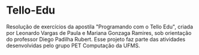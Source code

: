 # Tello-Edu
Resolução de exercícios da apostila "Programando com o Tello Edu", criada por Leonardo Vargas de Paula e Mariana Gonzaga Ramires, sob orientação do professor Diego Padilha Rubert.
Esse projeto faz parte das atividades desenvolvidas pelo grupo PET Computação da UFMS.
